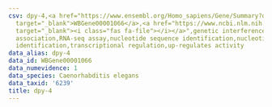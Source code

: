```yaml
---
csv: dpy-4,<a href="https://www.ensembl.org/Homo_sapiens/Gene/Summary?db=core;g=WBGene00001066"
  target="_blank">WBGene00001066</a>,<a href="https://www.ncbi.nlm.nih.gov/pubmed/27496166"
  target="_blank"><i class="fas fa-file"></i></a>",genetic interference,functional
  association,RNA-seq assay,nucleotide sequence identification,nucleotide sequence
  identification,transcriptional regulation,up-regulates activity
data_alias: dpy-4
data_id: WBGene00001066
data_numevidence: 1
data_species: Caenorhabditis elegans
data_taxid: '6239'
title: dpy-4
---
```

